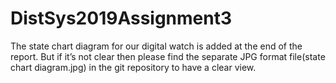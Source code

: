 # DistSys2019Assignment3

The state chart diagram for our digital watch is added at the end of the report. But if it’s not clear then please find the separate JPG format file(state chart diagram.jpg) in the git repository to have a clear view.
